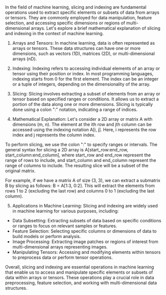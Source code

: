 In the field of machine learning, slicing and indexing are fundamental operations used to extract specific elements or subsets of data from arrays or tensors. They are commonly employed for data manipulation, feature selection, and accessing specific dimensions or regions of multi-dimensional arrays. Let's explore a brief mathematical explanation of slicing and indexing in the context of machine learning.

1. Arrays and Tensors:
In machine learning, data is often represented as arrays or tensors. These data structures can have one or more dimensions, such as vectors (1D), matrices (2D), or multi-dimensional arrays (nD).

2. Indexing:
Indexing refers to accessing individual elements of an array or tensor using their position or index. In most programming languages, indexing starts from 0 for the first element. The index can be an integer or a tuple of integers, depending on the dimensionality of the array.

3. Slicing:
Slicing involves extracting a subset of elements from an array or tensor based on specified ranges or conditions. It allows us to extract a portion of the data along one or more dimensions. Slicing is typically done using a colon ":" notation, indicating a range of indices.

4. Mathematical Explanation:
Let's consider a 2D array or matrix A with dimensions (m, n). The element at the ith row and jth column can be accessed using the indexing notation A[i, j]. Here, i represents the row index and j represents the column index.

To perform slicing, we use the colon ":" to specify ranges or intervals. The general syntax for slicing a 2D array is A[start_row:end_row, start_column:end_column], where start_row and end_row represent the range of rows to include, and start_column and end_column represent the range of columns to include. The resulting slice will be a subset of the original matrix.

For example, if we have a matrix A of size (3, 3), we can extract a submatrix B by slicing as follows: B = A[1:3, 0:2]. This will extract the elements from rows 1 to 2 (excluding the last row) and columns 0 to 1 (excluding the last column).

5. Applications in Machine Learning:
Slicing and indexing are widely used in machine learning for various purposes, including:
- Data Subsetting: Extracting subsets of data based on specific conditions or ranges to focus on relevant samples or features.
- Feature Selection: Selecting specific columns or dimensions of data to build models or perform analysis.
- Image Processing: Extracting image patches or regions of interest from multi-dimensional arrays representing images.
- Manipulating Tensors: Accessing and modifying elements within tensors to preprocess data or perform tensor operations.

Overall, slicing and indexing are essential operations in machine learning that enable us to access and manipulate specific elements or subsets of data within arrays or tensors. These operations play a crucial role in data preprocessing, feature selection, and working with multi-dimensional data structures.
